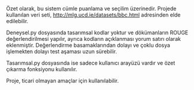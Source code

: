 Özet olarak, bu sistem cümle puanlama ve seçilim üzerinedir. Projede kullanılan veri seti, http://mlg.ucd.ie/datasets/bbc.html adresinden elde edilebilir.

Deneysel.py dosyasında tasarımsal kodlar yoktur ve dökümanların ROUGE değerlendirilmesi yapılır, ayrıca kodların açıklanması yorum satırı olarak eklenmiştir. Değerlendirme basamaklarından dolayı ve çoklu dosya işlemekten dolayı test aşaması uzun sürebilir.

Tasarımsal.py dosyasında ise sadece kullanıcı arayüzü vardır ve özet çıkarma fonksiyonu kullanılır.

Proje, ticari olmayan amaçlar için kullanılabilir.
